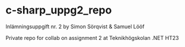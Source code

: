 # c-sharp_uppg2_repo
Inlämningsuppgift nr. 2
by Simon Sörqvist & Samuel Lööf

Private repo for collab on assignment 2 
at Teknikhögskolan .NET HT23
